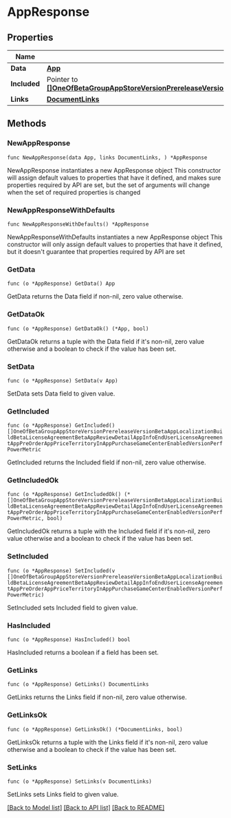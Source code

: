 # AppResponse

## Properties

Name | Type | Description | Notes
------------ | ------------- | ------------- | -------------
**Data** | [**App**](App.md) |  | 
**Included** | Pointer to [**[]OneOfBetaGroupAppStoreVersionPrereleaseVersionBetaAppLocalizationBuildBetaLicenseAgreementBetaAppReviewDetailAppInfoEndUserLicenseAgreementAppPreOrderAppPriceTerritoryInAppPurchaseGameCenterEnabledVersionPerfPowerMetric**](OneOfBetaGroupAppStoreVersionPrereleaseVersionBetaAppLocalizationBuildBetaLicenseAgreementBetaAppReviewDetailAppInfoEndUserLicenseAgreementAppPreOrderAppPriceTerritoryInAppPurchaseGameCenterEnabledVersionPerfPowerMetric.md) |  | [optional] 
**Links** | [**DocumentLinks**](DocumentLinks.md) |  | 

## Methods

### NewAppResponse

`func NewAppResponse(data App, links DocumentLinks, ) *AppResponse`

NewAppResponse instantiates a new AppResponse object
This constructor will assign default values to properties that have it defined,
and makes sure properties required by API are set, but the set of arguments
will change when the set of required properties is changed

### NewAppResponseWithDefaults

`func NewAppResponseWithDefaults() *AppResponse`

NewAppResponseWithDefaults instantiates a new AppResponse object
This constructor will only assign default values to properties that have it defined,
but it doesn't guarantee that properties required by API are set

### GetData

`func (o *AppResponse) GetData() App`

GetData returns the Data field if non-nil, zero value otherwise.

### GetDataOk

`func (o *AppResponse) GetDataOk() (*App, bool)`

GetDataOk returns a tuple with the Data field if it's non-nil, zero value otherwise
and a boolean to check if the value has been set.

### SetData

`func (o *AppResponse) SetData(v App)`

SetData sets Data field to given value.


### GetIncluded

`func (o *AppResponse) GetIncluded() []OneOfBetaGroupAppStoreVersionPrereleaseVersionBetaAppLocalizationBuildBetaLicenseAgreementBetaAppReviewDetailAppInfoEndUserLicenseAgreementAppPreOrderAppPriceTerritoryInAppPurchaseGameCenterEnabledVersionPerfPowerMetric`

GetIncluded returns the Included field if non-nil, zero value otherwise.

### GetIncludedOk

`func (o *AppResponse) GetIncludedOk() (*[]OneOfBetaGroupAppStoreVersionPrereleaseVersionBetaAppLocalizationBuildBetaLicenseAgreementBetaAppReviewDetailAppInfoEndUserLicenseAgreementAppPreOrderAppPriceTerritoryInAppPurchaseGameCenterEnabledVersionPerfPowerMetric, bool)`

GetIncludedOk returns a tuple with the Included field if it's non-nil, zero value otherwise
and a boolean to check if the value has been set.

### SetIncluded

`func (o *AppResponse) SetIncluded(v []OneOfBetaGroupAppStoreVersionPrereleaseVersionBetaAppLocalizationBuildBetaLicenseAgreementBetaAppReviewDetailAppInfoEndUserLicenseAgreementAppPreOrderAppPriceTerritoryInAppPurchaseGameCenterEnabledVersionPerfPowerMetric)`

SetIncluded sets Included field to given value.

### HasIncluded

`func (o *AppResponse) HasIncluded() bool`

HasIncluded returns a boolean if a field has been set.

### GetLinks

`func (o *AppResponse) GetLinks() DocumentLinks`

GetLinks returns the Links field if non-nil, zero value otherwise.

### GetLinksOk

`func (o *AppResponse) GetLinksOk() (*DocumentLinks, bool)`

GetLinksOk returns a tuple with the Links field if it's non-nil, zero value otherwise
and a boolean to check if the value has been set.

### SetLinks

`func (o *AppResponse) SetLinks(v DocumentLinks)`

SetLinks sets Links field to given value.



[[Back to Model list]](../README.md#documentation-for-models) [[Back to API list]](../README.md#documentation-for-api-endpoints) [[Back to README]](../README.md)



